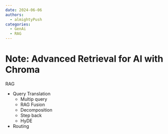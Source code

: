```yaml
---
date: 2024-06-06
authors:
  - almightyPush
categories:
  - GenAi
  - RAG
---
```

# Note: Advanced Retrieval for AI with Chroma


<!-- more -->

RAG 

- Query Translation
  - Multip query
  - RAG Fusion
  - Decomposition
  - Step back
  - HyDE
- Routing
